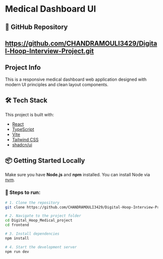 # Medical Dashboard UI

## 🔗 GitHub Repository  

https://github.com/CHANDRAMOULI3429/Digital-Hoop-Interview-Project.git
---

## Project Info

This is a responsive medical dashboard web application designed with modern UI principles and clean layout components.

## 🛠 Tech Stack

This project is built with:

- [React](https://reactjs.org/)
- [TypeScript](https://www.typescriptlang.org/)
- [Vite](https://vitejs.dev/)
- [Tailwind CSS](https://tailwindcss.com/)
- [shadcn/ui](https://ui.shadcn.com/)

## 📦 Getting Started Locally

Make sure you have **Node.js** and **npm** installed. You can install Node via [nvm](https://github.com/nvm-sh/nvm#installing-and-updating).

### 🚀 Steps to run:

```bash
# 1. Clone the repository
git clone https://github.com/CHANDRAMOULI3429/Digital-Hoop-Interview-Project.git

# 2. Navigate to the project folder
cd Digital_Hoop_Medical_project
cd frontend

# 3. Install dependencies
npm install

# 4. Start the development server
npm run dev
